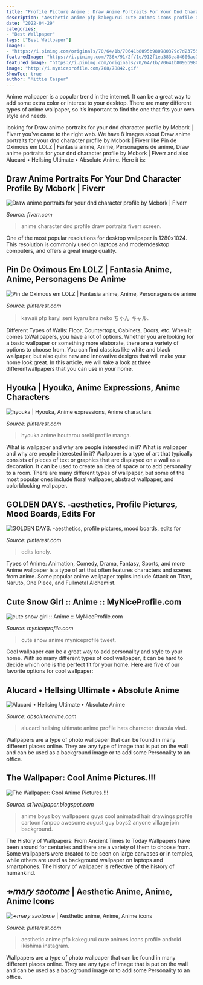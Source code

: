 ```yaml
---
title: "Profile Picture Anime : Draw Anime Portraits For Your Dnd Character Profile By Mcbork"
description: "Aesthetic anime pfp kakegurui cute animes icons profile android ikishima instagram"
date: "2022-04-29"
categories:
- "Best Wallpaper"
tags: ["Best Wallpaper"]
images:
- "https://i.pinimg.com/originals/70/64/1b/70641b8095b980980379c7d23755f86e.jpg"
featuredImage: "https://i.pinimg.com/736x/91/2f/1e/912f1ea383ea84606ac77846335c55b8.jpg"
featured_image: "https://i.pinimg.com/originals/70/64/1b/70641b8095b980980379c7d23755f86e.jpg"
image: "http://i.myniceprofile.com/788/78842.gif"
ShowToc: true
author: "Mittie Casper"
---
```



Anime wallpaper is a popular trend in the internet. It can be a great way to add some extra color or interest to your desktop. There are many different types of anime wallpaper, so it’s important to find the one that fits your own style and needs.

	

		
looking for Draw anime portraits for your dnd character profile by Mcbork | Fiverr you've came to the right web. We have 8 Images about Draw anime portraits for your dnd character profile by Mcbork | Fiverr like Pin de Oximous em LOLZ | Fantasia anime, Anime, Personagens de anime, Draw anime portraits for your dnd character profile by Mcbork | Fiverr and also Alucard • Hellsing Ultimate • Absolute Anime. Here it is:
		
    
## Draw Anime Portraits For Your Dnd Character Profile By Mcbork | Fiverr

<img loading=lazy src="https://fiverr-res.cloudinary.com/images/t_main1,q_auto,f_auto,q_auto,f_auto/gigs/136537642/original/f691676f26814aed3186b3de9f5a3972c1b344b9/draw-anime-portraits-for-your-dnd-character-profile.png" onerror="this.onerror=null;this.src='https://tse1.mm.bing.net/th?id=OIP.F8Bn0C0mAojgO8u3f5axsQHaJZ&amp;pid=15.1';" alt="Draw anime portraits for your dnd character profile by Mcbork | Fiverr">

_Source: fiverr.com_

>anime character dnd profile draw portraits fiverr screen. 

	

One of the most popular resolutions for desktop wallpaper is 1280x1024. This resolution is commonly used on laptops and moderndesktop computers, and offers a great image quality.

    
## Pin De Oximous Em LOLZ | Fantasia Anime, Anime, Personagens De Anime

<img loading=lazy src="https://i.pinimg.com/originals/70/64/1b/70641b8095b980980379c7d23755f86e.jpg" onerror="this.onerror=null;this.src='https://tse1.mm.bing.net/th?id=OIP.-p0m4qrFl2vK8bPTURH76QHaIA&amp;pid=15.1';" alt="Pin de Oximous em LOLZ | Fantasia anime, Anime, Personagens de anime">

_Source: pinterest.com_

>kawaii pfp karyl seni kyaru bna neko ちゃん キャル. 

	

Different Types of Walls: Floor, Countertops, Cabinets, Doors, etc.
When it comes toWallpapers, you have a lot of options. Whether you are looking for a basic wallpaper or something more elaborate, there are a variety of options to choose from. You can find classics like white and black wallpaper, but also quite new and innovative designs that will make your home look great. In this article, we will take a look at three differentwallpapers that you can use in your home.

    
## Hyouka | Hyouka, Anime Expressions, Anime Characters

<img loading=lazy src="https://i.pinimg.com/736x/2c/44/3d/2c443d8a169d1c4e3f65154acde4e8b6.jpg" onerror="this.onerror=null;this.src='https://tse2.mm.bing.net/th?id=OIP.WvXIOhTdt5aq20tHCPCKhQHaHa&amp;pid=15.1';" alt="hyouka | Hyouka, Anime expressions, Anime characters">

_Source: pinterest.com_

>hyouka anime houtarou oreki profile manga. 

	

What is wallpaper and why are people interested in it?
What is wallpaper and why are people interested in it?
Wallpaper is a type of art that typically consists of pieces of text or graphics that are displayed on a wall as a decoration. It can be used to create an idea of space or to add personality to a room. There are many different types of wallpaper, but some of the most popular ones include floral wallpaper, abstract wallpaper, and colorblocking wallpaper.

    
## GOLDEN DAYS. -aesthetics, Profile Pictures, Mood Boards, Edits For

<img loading=lazy src="https://i.pinimg.com/736x/91/2f/1e/912f1ea383ea84606ac77846335c55b8.jpg" onerror="this.onerror=null;this.src='https://tse2.mm.bing.net/th?id=OIP.6bhuzXhQHOUwR1ZDwAuZUgHaHQ&amp;pid=15.1';" alt="GOLDEN DAYS. -aesthetics, profile pictures, mood boards, edits for">

_Source: pinterest.com_

>edits lonely. 

	

Types of Anime: Animation, Comedy, Drama, Fantasy, Sports, and more
Anime wallpaper is a type of art that often features characters and scenes from anime. Some popular anime wallpaper topics include Attack on Titan, Naruto, One Piece, and Fullmetal Alchemist.

    
## Cute Snow Girl :: Anime :: MyNiceProfile.com

<img loading=lazy src="http://i.myniceprofile.com/788/78842.gif" onerror="this.onerror=null;this.src='https://tse3.mm.bing.net/th?id=OIP.ZP3ju2is9oKqzrIObYkxawHaJ4&amp;pid=15.1';" alt="cute snow girl :: Anime :: MyNiceProfile.com">

_Source: myniceprofile.com_

>cute snow anime myniceprofile tweet. 

	

Cool wallpaper can be a great way to add personality and style to your home. With so many different types of cool wallpaper, it can be hard to decide which one is the perfect fit for your home. Here are five of our favorite options for cool wallpaper: 

    
## Alucard • Hellsing Ultimate • Absolute Anime

<img loading=lazy src="https://www.absoluteanime.com/hellsing_ultimate/alucard.jpg" onerror="this.onerror=null;this.src='https://tse4.mm.bing.net/th?id=OIP.Erea_bM-3bVFWB20ukgiXAAAAA&amp;pid=15.1';" alt="Alucard • Hellsing Ultimate • Absolute Anime">

_Source: absoluteanime.com_

>alucard hellsing ultimate anime profile hats character dracula vlad. 

	



Wallpapers are a type of photo wallpaper that can be found in many different places online. They are any type of image that is put on the wall and can be used as a background image or to add some Personality to an office.

    
## The Wallpaper: Cool Anime Pictures.!!!

<img loading=lazy src="http://3.bp.blogspot.com/-I705V5vMVwg/Tu97Jw0PIHI/AAAAAAAAApA/tufKkEaQopg/s1600/Anime-Boys-anime-.jpg" onerror="this.onerror=null;this.src='https://tse3.mm.bing.net/th?id=OIP.NgX3kdF1dr1hHqAFHyTbgAHaKk&amp;pid=15.1';" alt="The Wallpaper: Cool Anime Pictures.!!!">

_Source: st1wallpaper.blogspot.com_

>anime boys boy wallpapers guys cool animated hair drawings profile cartoon fanpop awesome august guy boys2 anyone village join background. 

	

The History of Wallpapers: From Ancient Times to Today
Wallpapers have been around for centuries and there are a variety of them to choose from. Some wallpapers were created to be seen on large canvases or in temples, while others are used as background wallpaper on laptops and smartphones. The history of wallpaper is reflective of the history of humankind.

    
## ↠𝘮𝘢𝘳𝘺 𝘴𝘢𝘰𝘵𝘰𝘮𝘦 | Aesthetic Anime, Anime, Anime Icons

<img loading=lazy src="https://i.pinimg.com/736x/cf/5a/b7/cf5ab79c9c2bceed599a5b59f692f6d9.jpg" onerror="this.onerror=null;this.src='https://tse1.mm.bing.net/th?id=OIP.TnxDPqkoZ0t9kBHBTIsPTAHaHa&amp;pid=15.1';" alt="↠𝘮𝘢𝘳𝘺 𝘴𝘢𝘰𝘵𝘰𝘮𝘦 | Aesthetic anime, Anime, Anime icons">

_Source: pinterest.com_

>aesthetic anime pfp kakegurui cute animes icons profile android ikishima instagram. 

	



Wallpapers are a type of photo wallpaper that can be found in many different places online. They are any type of image that is put on the wall and can be used as a background image or to add some Personality to an office.

